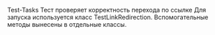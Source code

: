 Test-Tasks
Тест проверяет корректность перехода по ссылке 
Для запуска используется класс TestLinkRedirection. Вспомогательные методы вынесены в отдельные классы.

